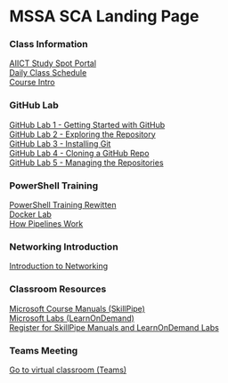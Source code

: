 # MSSA SCA Landing Page

### Class Information

[AIICT Study Spot Portal](https://www.studyspot.com.au/my/)<br>
[Daily Class Schedule](ClassSchedule.md#mssa-sca-course-schdule)<br>
[Course Intro](MSSA-SCA-Intro.md#getting-started-with-your-mssa-sca-course)<br>

### GitHub Lab

[GitHub Lab 1 - Getting Started with GitHub](GitTraining/GettingStartedGitHub.md#setup-your-own-github-site)<br>
[GitHub Lab 2 - Exploring the Repository](GitTraining/ExploreRepo.md#lets-explore-the-repository)<br>
[GitHub Lab 3 - Installing Git](GitTraining/InstallLocalGit.md#installing-and-configuring-git-on-your-local-computer)<br>
[GitHub Lab 4 - Cloning a GitHub Repo](GitTraining/CloneRepo.md#clone-a-github-repo)<br>
[GitHub Lab 5 - Managing the Repositories](GitTraining/ManagingGitRepo.md#managing-a-local-git-repo)<br>

### PowerShell Training
[PowerShell Training Rewitten](PowerShellTraining)<br>
[Docker Lab](DockerLab#readme)<br>
[How Pipelines Work](PowerShellTraining/How%20PS%20Pipelines%20work.pdf)

### Networking Introduction
[Introduction to Networking](NetworkingIntro/Network%20Intro%20MSSA.pdf)

### Classroom Resources

[Microsoft Course Manuals (SkillPipe)](https://skillpipe.com)<br>
[Microsoft Labs (LearnOnDemand)](https://ddls.learnondemand.net/)<br> 
[Register for SkillPipe Manuals and LearnOnDemand Labs](Course-and-Manuals.md#course-setup)<br>

### Teams Meeting

[Go to virtual classroom (Teams)](https://teams.microsoft.com/l/meetup-join/19%3a4f6a0cc49f524e50bc24745e3f828ad4%40thread.tacv2/1637297739159?context=%7b%22Tid%22%3a%226e640474-4dfe-443f-8c3f-6d1b6dffbcf6%22%2c%22Oid%22%3a%222cb25837-9388-4fc3-8378-efd462054183%22%7d)
